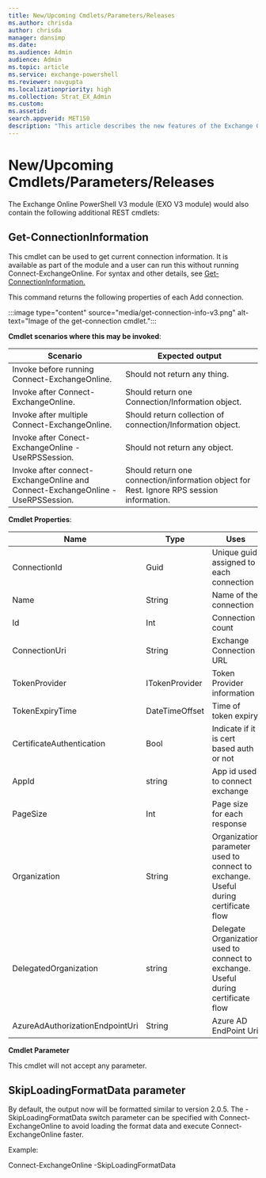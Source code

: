 ```yaml
---
title: New/Upcoming Cmdlets/Parameters/Releases 
ms.author: chrisda
author: chrisda
manager: dansimp
ms.date:
ms.audience: Admin
audience: Admin
ms.topic: article
ms.service: exchange-powershell
ms.reviewer: navgupta
ms.localizationpriority: high
ms.collection: Strat_EX_Admin
ms.custom:
ms.assetid:
search.appverid: MET150
description: "This article describes the new features of the Exchange Online PowerShell V3 module."
---
```


# New/Upcoming Cmdlets/Parameters/Releases

The Exchange Online PowerShell V3 module (EXO V3 module) would also contain the following additional REST cmdlets:

## Get-ConnectionInformation

This cmdlet can be used to get current connection information. It is available as part of the module and a user can run this without running Connect-ExchangeOnline. For syntax and other details, see [Get-ConnectionInformation.](https://docs.microsoft.com/powershell/module/exchange/get-connectioninformation?view=exchange-ps)

This command returns the following properties of each Add connection.

:::image type="content" source="media/get-connection-info-v3.png" alt-text="Image of the get-connection cmdlet.":::

**Cmdlet scenarios where this may be invoked**:

|Scenario  |Expected output |
|---------|---------|
|Invoke before running Connect-ExchangeOnline.    |  Should not return any thing.       |
|Invoke after Connect-ExchangeOnline.    |  Should return one Connection/Information object.       |
|Invoke after multiple Connect-ExchangeOnline.    |Should return collection of connection/Information object. |
|Invoke after Conect-ExchangeOnline -UseRPSSession. |Should not return any object.      |
|Invoke after connect-ExchangeOnline and Connect-ExchangeOnline -UseRPSSession.    | Should return one connection/information object for Rest. Ignore RPS session information. |


**Cmdlet Properties**:

|Name  |Type  |Uses   |Example  |
|---------|---------|---------|---------|
|ConnectionId  | Guid         | Unique guid assigned to each connection  | ea905666-0f12-402a-8464-2331f3198d88  |
|Name     | String    | Name of the connection | ExchangeOnlineSession_1 |
|Id     |  Int        | Connection count         | 1         |
|ConnectionUri     |String          | Exchange Connection URL          | https://outlook.office365.com |
|TokenProvider     |  ITokenProvider       | Token Provider information         | Microsoft.Exchange.Management.AdminApiProvider.Authentication.MSALTokenProvider         |
|TokenExpiryTime     |DateTimeOffset         | Time of token expiry          | 6/1/2022 8:28:28 AM +00:00 |
|CertificateAuthentication      | Bool         | Indicate if it is cert based auth or not        |True/False |
|AppId      | string         | App id used to connect exchange         | ea905666-0f12-402a-8464-2331f3198d88         |
|PageSize      | Int         |Page size for each response          |  1000       |
|Organization     | String        | Organization parameter used to connect to exchange. Useful during certificate flow         |  Contoso.com        |
|DelegatedOrganization     | string         | Delegate Organization used to connect to exchange. Useful during certificate flow        | delegateContoso.com         |
|AzureAdAuthorizationEndpointUri    | String         | Azure AD EndPoint Uri         |https://login.microsoftonline.com/organizations |

**Cmdlet Parameter**

This cmdlet will not accept any parameter.

## SkipLoadingFormatData parameter

By default, the output now will be formatted similar to version 2.0.5. The -SkipLoadingFormatData switch parameter can be specified with Connect-ExchangeOnline to avoid loading the format data and execute Connect-ExchangeOnline faster.

Example: 

Connect-ExchangeOnline -SkipLoadingFormatData
